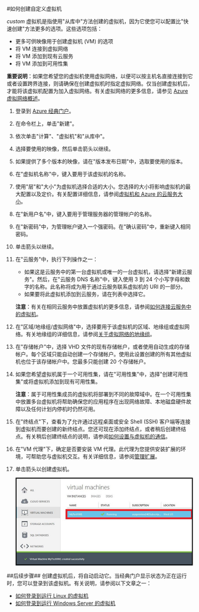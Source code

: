 <properties authors="kathydav" editor="tysonn" manager="jeffreyg" />
<tags ms.service=""
    ms.date="10/09/2014"
    wacn.date="04/11/2015"
    />

#如何创建自定义虚拟机

 *custom* 虚拟机是指使用"从库中"方法创建的虚拟机，因为它使您可以配置比"快速创建"方法更多的选项。这些选项包括：

- 更多可供映像用于创建虚拟机 (VM) 的选项
- 将 VM 连接到虚拟网络 
- 将 VM 添加到现有云服务 
- 将 VM 添加到可用性集

**重要说明**：如果您希望您的虚拟机使用虚拟网络，以便可以按主机名直接连接到它或者设置跨界连接，则请确保在创建虚拟机时指定虚拟网络。仅当创建虚拟机后，才能将该虚拟机配置为加入虚拟网络。有关虚拟网络的更多信息，请参见 [Azure 虚拟网络概述](https://msdn.microsoft.com/zh-CN/library/azure/jj156007.aspx)。

1. 登录到 [Azure 经典门户](http://manage.windowsazure.cn)。

2. 在命令栏上，单击"新建"。

3. 依次单击"计算"、"虚拟机"和"从库中"。

4. 选择要使用的映像，然后单击箭头以继续。

5. 如果提供了多个版本的映像，请在"版本发布日期"中，选取要使用的版本。 

6. 在"虚拟机名称"中，键入要用于该虚拟机的名称。

7. 使用"层"和"大小"为虚拟机选择合适的大小。您选择的大小将影响虚拟机的最大配置以及定价。有关配置详细信息，请参阅[虚拟机和 Azure 的云服务大小](http://msdn.microsoft.com/library/azure/dn197896.aspx)。

8. 在"新用户名"中，键入要用于管理服务器的管理帐户的名称。 

9. 在"新密码"中，为管理帐户键入一个强密码。在"确认密码"中，重新键入相同密码。

10. 单击箭头以继续。

11. 在"云服务"中，执行下列操作之一：
	
	- 如果这是云服务中的第一台虚拟机或唯一的一台虚拟机，请选择"新建云服务"。然后，在"云服务 DNS 名称"中，键入使用 3 到 24 个小写字母和数字的名称。此名称将成为用于通过云服务联系虚拟机的 URI 的一部分。
	- 如果要将此虚拟机添加到云服务，请在列表中选择它。

	**注意**：有关在相同云服务中放置虚拟机的更多信息，请参阅[如何连接云服务中的虚拟机](/manage/windows/how-to-guides/connect-to-a-cloud-service)。

12. 在"区域/地缘组/虚拟网络"中，选择要用于该虚拟机的区域、地缘组或虚拟网络。有关地缘组的详细信息，请参阅[关于虚拟网络的地缘组](http://msdn.microsoft.com/zh-cn/library/azure/jj156085.aspx)。

13. 在"存储帐户"中，选择 VHD 文件的现有存储帐户，或者使用自动生成的存储帐户。每个区域只能自动创建一个存储帐户。使用此设置创建的所有其他虚拟机也位于该存储帐户中。您最多只能创建 20 个存储帐户。

14. 如果您希望虚拟机属于一个可用性集，请在"可用性集"中，选择"创建可用性集"或将虚拟机添加到现有可用性集。 

	**注意**：属于可用性集成员的虚拟机将部署到不同的故障域中。在一个可用性集中放置多台虚拟机将帮助确保您的应用程序在出现网络故障、本地磁盘硬件故障以及任何计划内停机时仍然可用。

15.  在"终结点"下，查看为了允许通过远程桌面或安全 Shell (SSH) 客户端等连接到虚拟机而要创建的新终结点。您还可现在添加终结点，或者稍后创建终结点。有关稍后创建终结点的说明，请参阅[如何设置与虚拟机的通信](/zh-cn/documentation/articles/virtual-machines-windows-classic-setup-endpoints/)。 

16.  在"VM 代理"下，确定是否要安装 VM 代理。此代理为您提供安装扩展的环境，可帮助您与虚拟机交互。有关详细信息，请参阅[管理扩展](http://msdn.microsoft.com/zh-cn/library/dn606311.aspx)。

17. 单击箭头以创建虚拟机。


	![成功创建自定义虚拟机](./media/howto-custom-create-vm/VMSuccessWindows.png)

##后续步骤##
创建虚拟机后，将自动启动它。当经典门户显示状态为正在运行时，您可以登录到该虚拟机。有关说明，请参阅以下文章之一：

- [如何登录到运行 Linux 的虚拟机](/documentation/articles/virtual-machines-linux-classic-log-on/)
- [如何登录到运行 Windows Server 的虚拟机](/documentation/articles/virtual-machines-windows-classic-connect-logon/)


<!--HONumber=41-->
